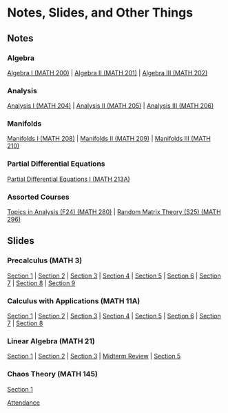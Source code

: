 # Notes, Slides, and Other Things
## Notes
### Algebra 
[Algebra I (MATH 200)](/notes/algebra_i.pdf) | [Algebra II (MATH 201)](/notes/algebra_ii.pdf) | [Algebra III (MATH 202)](/notes/algebra_iii.pdf)
### Analysis 
[Analysis I (MATH 204)](/notes/analysis_i.pdf) | [Analysis II (MATH 205)](/notes/analysis_ii.pdf) | [Analysis III (MATH 206)](/notes/analysis_iii.pdf)
### Manifolds
[Manifolds I (MATH 208)](/notes/manifolds_i.pdf) | [Manifolds II (MATH 209)](/notes/manifolds_ii.pdf) | [Manifolds III (MATH 210)](/notes/manifolds_iii.pdf)
### Partial Differential Equations
[Partial Differential Equations I (MATH 213A)](/notes/partial_differential_equations_i.pdf)
### Assorted Courses
[Topics in Analysis (F24) (MATH 280)](/notes/analysis_topics_f24.pdf) | [Random Matrix Theory (S25) (MATH 296)](/notes/random_matrix_theory.pdf)
## Slides
### Precalculus (MATH 3)
[Section 1](/slides/3/section1.pdf) | 
[Section 2](/slides/3/section2.pdf) |
[Section 3](/slides/3/section3.pdf) |
[Section 4](/slides/3/section4.pdf) |
[Section 5](/slides/3/section5.pdf) |
[Section 6](/slides/3/section6.pdf) |
[Section 7](/slides/3/section7.pdf) |
[Section 8](/slides/3/section8.pdf) |
[Section 9](/slides/3/section9.pdf) 
### Calculus with Applications (MATH 11A)
[Section 1](/slides/11A/section1.pdf) |
[Section 2](/slides/11A/section2.pdf) |
[Section 3](/slides/11A/section3.pdf) |
[Section 4](/slides/11A/section4.pdf) |
[Section 5](/slides/11A/section5.pdf) |
[Section 6](/slides/11A/section6.pdf) |
[Section 7](/slides/11A/section7.pdf) |
[Section 8](/slides/11A/section8.pdf)
### Linear Algebra (MATH 21)
[Section 1](/slides/21/section1.pdf) |
[Section 2](/slides/21/section2.pdf) |
[Section 3](/slides/21/section3.pdf) |
[Midterm Review](/slides/21/midterm.pdf) |
[Section 5](/slides/21/section5.pdf)
### Chaos Theory (MATH 145)
[Section 1](/slides/145/section1.pdf)

[Attendance](https://forms.gle/y4omyhshPXdwPnDn9)
